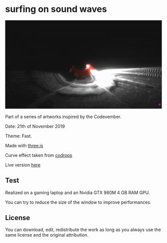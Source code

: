 # surfing on sound waves

![alt text](https://raw.githubusercontent.com/KessonDalef/Codevember_2019/master/Screenshots/Codevember_21.gif)

Part of a series of artworks inspired by the Codevember.

Date: 21th of November 2019

Theme: Fast.

Made with [three.js](https://threejs.org/)

Curve effect taken from [codrops](https://tympanus.net/codrops/2019/11/13/high-speed-light-trails-in-three-js/)

Live version [here](https://kesson.io/experiments/codevember/codevember_21)



## Test

Realized on a gaming laptop and an Nvidia GTX 980M 4 GB RAM GPU.

You can try to reduce the size of the window to improve performances.



## License

You can download, edit, redistribute the work as long as you always use the same license and the original attribution.
